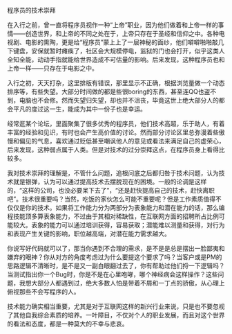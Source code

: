 程序员的技术崇拜

在入行之前，曾一直将程序员视作一种“上帝”职业，因为他们做着和上帝一样的事情——创造世界，和上帝的不同之处在于，上帝只存在于圣经和信仰之中。各种电视剧、电影的熏陶，更是给“程序员”蒙上上了一层神秘的面纱，他们噼噼啪啪敲几下键盘，安保就暂时瘫痪了，社区会大规模停电，监狱的门也会打开，似乎这类人全知全能，动动手指就能给世界造成不可估量的影响。后来发现，这种程序员也和上帝一样——只存在于电影之中。

入行之初，天天打杂，这里排版有错误，那里显示不正确，根据浏览量做一个动态排序等，有些失望。大部分时间做的都是些很boring的东西，甚至连QQ也盗不到，电脑也不会修。然而失望归失望，却也并不沮丧，毕竟这世上绝大部分人的都会平凡的度过这一生，能成为其中一份子也是幸运。

经常逛某个论坛，里面聚集了很多优秀的程序员，他们技术高超，乐于助人，有着丰富的经验和见识，有时也会产生高价值的讨论。然而部分讨论区里总弥漫着些傲慢和偏见的气息，喜欢通过贬低甚至嘲讽他人的意见或看法来满足自己的虚荣心，后来发现，这种弱点属于人类。但是对技术的过分崇拜这点，在程序员身上看得比较多。

我对技术崇拜的理解是，不管什么问题，追根问底之后都归咎于技术问题，认为技术就是银弹，认为可以通过提高技术去摆脱现在的困境。一般的论调是这样的，“这样的公司，也没必要呆下去了”，“还是赶快提高自己的技术，赶快离职吧”。技术很重要吗？当然，吃饭的家伙怎么可能不重要呢？但是工作素质值得不仅仅是你的技术。如果将工作能力分为两部分为表象能力和潜在能力的话，那么编程技能顶多算表象能力，不过由于其相对稀缺性，在互联网方面的招聘所占比例可能较大。表象的能力可以通过培训获得，容易获取；潜能难以测量和获得，对行为和表现产生关键的影响，职位越高端，对潜在能力需求越大。

你说写好代码就可以了，那当你遇到不合理的需求，是不是是总是摆出一脸鄙夷和嫌弃的眼神？你从对方的角度考虑过为什么要提这个要求了吗？当客户或是PM的思路逻辑不清晰时，是不是又一副白眼翻过去了，你有帮助过他们捋一下逻辑吗？当测试指出你一个Bug时，你是不是在心里咆哮，哪个神经病会这样操作？这些问题，我想大部分人都遇到过，绝大多数人怕是带着不屑和一丁点的骄傲，从心理上俯视那些不会写程序的人。

技术能力确实相当重要，尤其是对于互联网这样的新兴行业来说，只是也不要忽视了其他自我综合素质的培养。一叶障目，不仅对个人的职业发展，而且对这个世界的看法和态度，都是一种莫大的不幸与悲哀。
